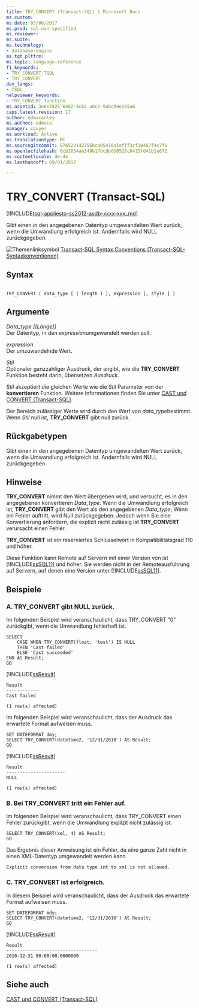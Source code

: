 ```yaml
---
title: TRY_CONVERT (Transact-SQL) | Microsoft Docs
ms.custom: 
ms.date: 03/06/2017
ms.prod: sql-non-specified
ms.reviewer: 
ms.suite: 
ms.technology:
- database-engine
ms.tgt_pltfrm: 
ms.topic: language-reference
f1_keywords:
- TRY_CONVERT_TSQL
- TRY_CONVERT
dev_langs:
- TSQL
helpviewer_keywords:
- TRY_CONVERT function
ms.assetid: 3e6e7825-6482-4cb2-a8c2-9abc99e265a6
caps.latest.revision: 17
author: edmacauley
ms.author: edmaca
manager: cguyer
ms.workload: Active
ms.translationtype: MT
ms.sourcegitcommit: 876522142756bca05416a1afff3cf10467f4c7f1
ms.openlocfilehash: 0cb3854ae349b17dcdb0b0528c6415fd41b1e072
ms.contentlocale: de-de
ms.lasthandoff: 09/01/2017

---
```

# <a name="tryconvert-transact-sql"></a>TRY_CONVERT (Transact-SQL)
[!INCLUDE[tsql-appliesto-ss2012-asdb-xxxx-xxx_md](../../includes/tsql-appliesto-ss2012-asdb-xxxx-xxx-md.md)]

  Gibt einen in den angegebenen Datentyp umgewandelten Wert zurück, wenn die Umwandlung erfolgreich ist. Andernfalls wird NULL zurückgegeben.  
  
 ![Themenlinksymbol](../../database-engine/configure-windows/media/topic-link.gif "Topic link icon") [Transact-SQL Syntax Conventions (Transact-SQL-Syntaxkonventionen)](../../t-sql/language-elements/transact-sql-syntax-conventions-transact-sql.md)  
  
## <a name="syntax"></a>Syntax  
  
```  
  
TRY_CONVERT ( data_type [ ( length ) ], expression [, style ] )  
```  
  
## <a name="arguments"></a>Argumente  
 *Data_type [(Länge)]*  
 Der Datentyp, in den *expression*umgewandelt werden soll.  
  
 *expression*  
 Der umzuwandelnde Wert.  
  
 *Stil*  
 Optionaler ganzzahliger Ausdruck, der angibt, wie die **TRY_CONVERT** Funktion besteht darin, übersetzen *Ausdruck*.  
  
 *Stil* akzeptiert die gleichen Werte wie die *Stil* Parameter von der **konvertieren** Funktion. Weitere Informationen finden Sie unter [CAST und CONVERT &#40;Transact-SQL&#41;](../../t-sql/functions/cast-and-convert-transact-sql.md).  
  
 Der Bereich zulässiger Werte wird durch den Wert von *data_type*bestimmt. Wenn *Stil* null ist, **TRY_CONVERT** gibt null zurück.  
  
## <a name="return-types"></a>Rückgabetypen  
 Gibt einen in den angegebenen Datentyp umgewandelten Wert zurück, wenn die Umwandlung erfolgreich ist. Andernfalls wird NULL zurückgegeben.  
  
## <a name="remarks"></a>Hinweise  
 **TRY_CONVERT** nimmt den Wert übergeben wird, und versucht, es in den angegebenen konvertieren *Data_type*. Wenn die Umwandlung erfolgreich ist, **TRY_CONVERT** gibt den Wert als den angegebenen *Data_type*; Wenn ein Fehler auftritt, wird Null zurückgegeben. Jedoch wenn Sie eine Konvertierung anfordern, die explizit nicht zulässig ist **TRY_CONVERT** verursacht einen Fehler.  
  
 **TRY_CONVERT** ist ein reserviertes Schlüsselwort in Kompatibilitätsgrad 110 und höher.  
  
 Diese Funktion kann Remote auf Servern mit einer Version von ist [!INCLUDE[ssSQL11](../../includes/sssql11-md.md)] und höher. Sie werden nicht in der Remoteausführung auf Servern, auf denen eine Version unter [!INCLUDE[ssSQL11](../../includes/sssql11-md.md)].  
  
## <a name="examples"></a>Beispiele  
  
### <a name="a-tryconvert-returns-null"></a>A. TRY_CONVERT gibt NULL zurück.  
 Im folgenden Beispiel wird veranschaulicht, dass TRY_CONVERT "0" zurückgibt, wenn die Umwandlung fehlerhaft ist.  
  
```tsql  
SELECT   
    CASE WHEN TRY_CONVERT(float, 'test') IS NULL   
    THEN 'Cast failed'  
    ELSE 'Cast succeeded'  
END AS Result;  
GO  
```  
  
 [!INCLUDE[ssResult](../../includes/ssresult-md.md)]  
  
```  
Result  
------------  
Cast failed  
  
(1 row(s) affected)  
```  
  
 Im folgenden Beispiel wird veranschaulicht, dass der Ausdruck das erwartete Format aufweisen muss.  
  
```tsql  
SET DATEFORMAT dmy;  
SELECT TRY_CONVERT(datetime2, '12/31/2010') AS Result;  
GO  
```  
  
 [!INCLUDE[ssResult](../../includes/ssresult-md.md)]  
  
```  
Result  
----------------------  
NULL  
  
(1 row(s) affected)  
```  
  
### <a name="b-tryconvert-fails-with-an-error"></a>B. Bei TRY_CONVERT tritt ein Fehler auf.  
 Im folgenden Beispiel wird veranschaulicht, dass TRY_CONVERT einen Fehler zurückgibt, wenn die Umwandlung explizit nicht zulässig ist.  
  
```tsql  
SELECT TRY_CONVERT(xml, 4) AS Result;  
GO  
```  
  
 Das Ergebnis dieser Anweisung ist ein Fehler, da eine ganze Zahl nicht in einen XML-Datentyp umgewandelt werden kann.  
  
```  
Explicit conversion from data type int to xml is not allowed.  
```  
  
### <a name="c-tryconvert-succeeds"></a>C. TRY_CONVERT ist erfolgreich.  
 In diesem Beispiel wird veranschaulicht, dass der Ausdruck das erwartete Format aufweisen muss.  
  
```  
SET DATEFORMAT mdy;  
SELECT TRY_CONVERT(datetime2, '12/31/2010') AS Result;  
GO  
```  
  
 [!INCLUDE[ssResult](../../includes/ssresult-md.md)]  
  
```  
Result  
----------------------------------  
2010-12-31 00:00:00.0000000  
  
(1 row(s) affected)  
```  
  
## <a name="see-also"></a>Siehe auch  
 [CAST und CONVERT &#40;Transact-SQL&#41;](../../t-sql/functions/cast-and-convert-transact-sql.md)  
  
  

